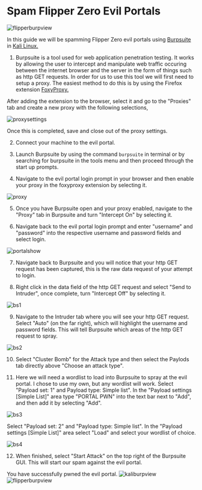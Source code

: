 # Spam Flipper Zero Evil Portals
![flipperburpview](https://github.com/user-attachments/assets/393e9802-dcd5-4402-837b-47d733a71508)

In this guide we will be spamming Flipper Zero evil portals using [Burpsuite](https://www.kali.org/tools/burpsuite/) in [Kali Linux.](https://www.kali.org/)

1. Burpsuite is a tool used for web application penetration testing. It works by allowing the user to intercept and manipulate web traffic occuring between the internet browser and the server in the form of things such as http GET requests. In order for us to use this tool we will first need to setup a proxy. The easiest method to do this is by using the Firefox extension [FoxyProxy.](https://addons.mozilla.org/en-US/firefox/addon/foxyproxy-standard/)

After adding the extension to the browser, select it and go to the "Proxies" tab and create a new proxy with the following selections,

![proxysettings](https://github.com/user-attachments/assets/a4e86e42-5004-448e-b8be-9e8c257fa15d)

Once this is completed, save and close out of the proxy settings.

2. Connect your machine to the evil portal.

3. Launch Burpsuite by using the command ```burpsuite``` in terminal or by searching for burpsuite in the tools menu and then proceed through the start up prompts.

4. Navigate to the evil portal login prompt in your browser and then enable your proxy in the foxyproxy extension by selecting it.

![proxy](https://github.com/user-attachments/assets/7f2fa6cb-7693-4527-8231-fcce088648ba)

5. Once you have Burpsuite open and your proxy enabled, navigate to the "Proxy" tab in Burpsuite and turn "Intercept On" by selecting it.

6. Navigate back to the evil portal login prompt and enter "username" and "password" into the respective username and password fields and select login.

![portalshow](https://github.com/user-attachments/assets/9897d3f4-43cd-4871-9f09-c2276b07ccfd)

7. Navigate back to Burpsuite and you will notice that your http GET request has been captured, this is the raw data request of your attempt to login.

8. Right click in the data field of the http GET request and select "Send to Intruder", once complete, turn "Intercept Off" by selecting it.

![bs1](https://github.com/user-attachments/assets/811edcb5-46e6-4064-8d1f-93c4c37981ec)

9. Navigate to the Intruder tab where you will see your http GET request. Select "Auto" (on the far right), which will highlight the username and password fields. This will tell Burpsuite which areas of the http GET request to spray.

![bs2](https://github.com/user-attachments/assets/ec1f5c3f-bde6-450c-9988-ee67e530ba01)

10. Select "Cluster Bomb" for the Attack type and then select the Paylods tab directly above "Choose an attack type".

11. Here we will need a wordlist to load into Burpsuite to spray at the evil portal. I chose to use my own, but any wordlist will work. Select "Payload set: 1" and Payload type: Simple list". In the "Payload settings [Simple List]" area type "PORTAL PWN" into the text bar next to "Add", and then add it by selecting "Add".

![bs3](https://github.com/user-attachments/assets/1f0a4ef9-9f55-4a4f-8972-ecafbfec2ce4)

Select "Payload set: 2" and "Payload type: Simple list". In the "Payload settings [Simple List]" area select "Load" and select your wordlist of choice.

![bs4](https://github.com/user-attachments/assets/19ab1ed5-b05c-4322-af9c-57d7bdbf93a9)

12. When finished, select "Start Attack" on the top right of the Burpsuite GUI. This will start our spam against the evil portal.

You have successfully pwned the evil portal.
![kaliburpview](https://github.com/user-attachments/assets/6980664a-49ad-4ee4-845f-9d7bc1f8344b)
![flipperburpview](https://github.com/user-attachments/assets/eeb59b02-7a1a-4e09-ac54-281c4b749dc8)
